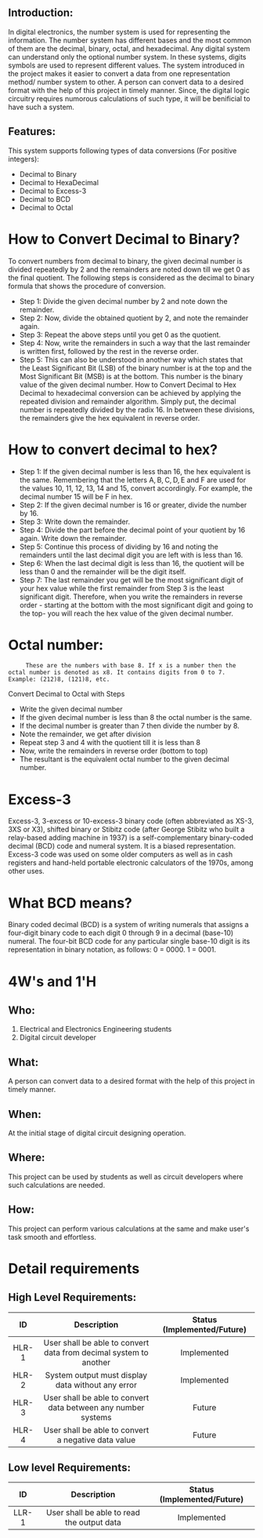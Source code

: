 ## Introduction: 

  In digital electronics, the number system is used for representing the information. The number system has different bases and the most common of them are the decimal, binary, octal, and hexadecimal. Any digital system can understand only the optional number system. In these systems, digits symbols are used to represent different values. The system introduced in the project makes it easier to convert a data from one representation method/ number system to other. A person can convert data to a desired format with the help of this project in timely manner. Since, the digital logic circuitry requires numorous calculations of such type, it will be benificial to have such a system. 


## Features:

This system supports following types of data conversions (For positive integers): 
* Decimal to Binary
* Decimal to HexaDecimal
* Decimal to Excess-3
* Decimal to BCD
* Decimal to Octal

# How to Convert Decimal to Binary?
To convert numbers from decimal to binary, the given decimal number is divided repeatedly by 2 and the remainders are noted down till we get 0 as the final quotient. The following steps is considered as the decimal to binary formula that shows the procedure of conversion.

* Step 1: Divide the given decimal number by 2 and note down the remainder.
* Step 2: Now, divide the obtained quotient by 2, and note the remainder again.
* Step 3: Repeat the above steps until you get 0 as the quotient.
* Step 4: Now, write the remainders in such a way that the last remainder is written first, followed by the rest in the reverse order.
* Step 5: This can also be understood in another way which states that the Least Significant Bit (LSB) of the binary number is at the top and the Most Significant Bit (MSB) is at the bottom. This number is the binary value of the given decimal number.
How to Convert Decimal to Hex
Decimal to hexadecimal conversion can be achieved by applying the repeated division and remainder algorithm. Simply put, the decimal number is repeatedly divided by the radix 16. In between these divisions, the remainders give the hex equivalent in reverse order.

# How to convert decimal to hex?

* Step 1: If the given decimal number is less than 16, the hex equivalent is the same. Remembering that the letters A, B, C, D, E and F are used for the values 10, 11, 12, 13, 14 and 15, convert accordingly. For example, the decimal number 15 will be F in hex.
* Step 2: If the given decimal number is 16 or greater, divide the number by 16.
* Step 3: Write down the remainder.
* Step 4: Divide the part before the decimal point of your quotient by 16 again. Write down the remainder.
* Step 5: Continue this process of dividing by 16 and noting the remainders until the last decimal digit you are left with is less than 16.
* Step 6: When the last decimal digit is less than 16, the quotient will be less than 0 and the remainder will be the digit itself.
* Step 7: The last remainder you get will be the most significant digit of your hex value while the first remainder from Step 3 is the least significant digit. Therefore, when you write the remainders in reverse order - starting at the bottom with the most significant digit and going to the top- you will reach the hex value of the given decimal number.

# Octal number: 
         These are the numbers with base 8. If x is a number then the octal number is denoted as x8. It contains digits from 0 to 7. Example: (212)8, (121)8, etc.

Convert Decimal to Octal with Steps

* Write the given decimal number
* If the given decimal number is less than 8 the octal number is the same.
* If the decimal number is greater than 7 then divide the number by 8.
* Note the remainder, we get after division
* Repeat step 3 and 4 with the quotient till it is less than 8
* Now, write the remainders in reverse order (bottom to top)
* The resultant is the equivalent octal number to the given decimal number.


# Excess-3
Excess-3, 3-excess or 10-excess-3 binary code (often abbreviated as XS-3, 3XS or X3), shifted binary or Stibitz code (after George Stibitz who built a relay-based adding machine in 1937) is a self-complementary binary-coded decimal (BCD) code and numeral system. It is a biased representation. Excess-3 code was used on some older computers as well as in cash registers and hand-held portable electronic calculators of the 1970s, among other uses.



# What BCD means?

Binary coded decimal (BCD) is a system of writing numerals that assigns a four-digit binary code to each digit 0 through 9 in a decimal (base-10) numeral. The four-bit BCD code for any particular single base-10 digit is its representation in binary notation, as follows: 0 = 0000. 1 = 0001.



# 4W&#39;s and 1&#39;H

## Who:

1. Electrical and Electronics Engineering students
2. Digital circuit developer

## What:
A person can convert data to a desired format with the help of this project in timely manner.


## When:

At the initial stage of digital circuit designing operation.

## Where:

This project can be used by students as well as circuit developers where such calculations are needed.

## How:

This project can perform various calculations at the same and make user's task smooth and effortless.

# Detail requirements
## High Level Requirements:

| ID | Description | Status (Implemented/Future)|
|:---:|:---:|:---:|
|HLR-1| User shall be able to convert data from decimal system to another |Implemented|
|HLR-2| System output must display data without any error |Implemented|
|HLR-3| User shall be able to convert data between any number systems|Future|
|HLR-4| User shall be able to convert a negative data value|Future|

##  Low level Requirements:
| ID | Description | Status (Implemented/Future)|
|:---:|:---:|:---:|
|LLR-1|User shall be able to read the output data|Implemented| 

